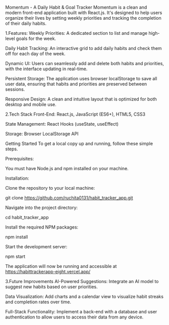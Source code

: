 Momentum - A Daily Habit & Goal Tracker
Momentum is a clean and modern front-end application built with React.js. It's designed to help users organize their lives by setting weekly priorities and tracking the completion of their daily habits.

1.Features:
Weekly Priorities: A dedicated section to list and manage high-level goals for the week.

Daily Habit Tracking: An interactive grid to add daily habits and check them off for each day of the week.

Dynamic UI: Users can seamlessly add and delete both habits and priorities, with the interface updating in real-time.

Persistent Storage: The application uses browser localStorage to save all user data, ensuring that habits and priorities are preserved between sessions.

Responsive Design: A clean and intuitive layout that is optimized for both desktop and mobile use.

2.Tech Stack
Front-End: React.js, JavaScript (ES6+), HTML5, CSS3

State Management: React Hooks (useState, useEffect)

Storage: Browser LocalStorage API

Getting Started
To get a local copy up and running, follow these simple steps.

Prerequisites:

You must have Node.js and npm installed on your machine.

Installation:

Clone the repository to your local machine:

git clone https://github.com/ruchita0131/habit_tracker_app.git

Navigate into the project directory:

cd habit_tracker_app

Install the required NPM packages:

npm install

Start the development server:

npm start

The application will now be running and accessible at https://habittrackerapp-eight.vercel.app/

3.Future Improvements
AI-Powered Suggestions: Integrate an AI model to suggest new habits based on user priorities.

Data Visualization: Add charts and a calendar view to visualize habit streaks and completion rates over time.

Full-Stack Functionality: Implement a back-end with a database and user authentication to allow users to access their data from any device.

